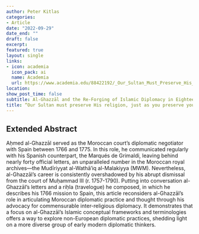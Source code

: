 ```yaml
---
author: Peter Kitlas
categories:
- Article
date: "2022-09-29"
date_end: ""
draft: false
excerpt: 
featured: true
layout: single
links:
- icon: academia
  icon_pack: ai
  name: Academia
  url: https://www.academia.edu/88422192/_Our_Sultan_Must_Preserve_His_Religion_Just_as_You_Preserve_Your_Own_Al_Ghazz%C4%81l_and_the_Re_Forging_of_Islamic_Diplomacy_in_Eighteenth_Century_Morocco
location: 
show_post_time: false
subtitle: Al-Ghazzāl and the Re-Forging of Islamic Diplomacy in Eighteenth-Century Morocco
title: “Our Sultan must preserve His religion, just as you preserve your own”
---
```


## Extended Abstract

Aḥmed al-Ghazzāl served as the Moroccan court’s diplomatic negotiator with Spain between 1766 and 1775. In this role, he communicated regularly with his Spanish counterpart, the Marqués de Grimaldi, leaving behind nearly forty official letters, an unparalleled number in the Moroccan royal archives—the Mudīriyyat al-Wathā’iq al-Malakiyya (MWM). Nevertheless, al-Ghazzāl’s career is consistently overshadowed by his abrupt dismissal from the court of Muḥammad III (r. 1757-1790). Putting into conversation al-Ghazzāl’s letters and a riḥla (travelogue) he composed, in which he describes his 1766 mission to Spain, this article reconsiders al-Ghazzāl’s role in articulating Moroccan diplomatic practice and thought through his advocacy for commensurable inter-religious diplomacy. It demonstrates that a focus on al-Ghazzāl’s Islamic conceptual frameworks and terminologies offers a way to explore non-European diplomatic practices, shedding light on a more diverse group of early modern diplomatic thinkers. 

